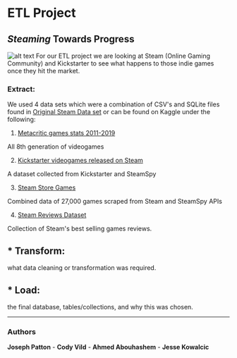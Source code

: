 # ETL Project

## *Steaming* Towards Progress
![alt text](https://cdn.wccftech.com/wp-content/uploads/2018/06/steam-chat.jpg)
For our ETL project we are looking at Steam (Online Gaming Community) and Kickstarter to see what happens to those indie games once they hit the market. 

###  **E**xtract:

 We used 4 data sets which were a combination of CSV's and SQLite files found in [Original Steam Data set]( https://github.com/C-VV/ETLproject/blob/master/Original%20Steam%20Data%20Sets.zip "gh") or can be found on Kaggle under the following:

1. [Metacritic games stats 2011-2019]( https://www.kaggle.com/skateddu/metacritic-games-stats-20112019)

All 8th generation of videogames

2. [Kickstarter videogames released on Steam](https://www.kaggle.com/tonyplaysguitar/steam-spy-data-from-api-request)

A dataset collected from Kickstarter and SteamSpy

3. [Steam Store Games](https://www.kaggle.com/nikdavis/steam-store-games)

Combined data of 27,000 games scraped from Steam and SteamSpy APIs


4. [Steam Reviews Dataset](https://www.kaggle.com/luthfim/steam-reviews-dataset)

Collection of Steam's best selling games reviews.




## * **T**ransform:

 what data cleaning or transformation was required.

## * **L**oad: 
the final database, tables/collections, and why this was chosen.

- - -


### Authors

**Joseph Patton** - **Cody Vild** - **Ahmed Abouhashem** - **Jesse Kowalcic** 

